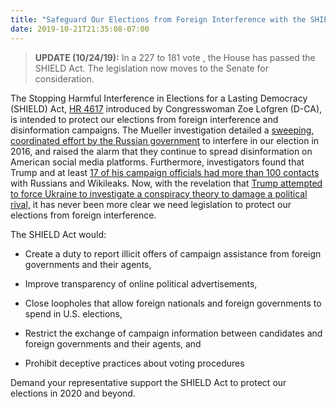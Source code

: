 ```yaml
---
title: "Safeguard Our Elections from Foreign Interference with the SHIELD Act - Passed House"
date: 2019-10-21T21:35:08-07:00
---
```

>**UPDATE (10/24/19):** In a 227 to 181 vote , the House has passed the SHIELD Act. The legislation now moves to the Senate for consideration. 

The Stopping Harmful Interference in Elections for a Lasting Democracy (SHIELD) Act, [HR 4617](https://www.congress.gov/bill/116th-congress/house-bill/4617) introduced by Congresswoman Zoe Lofgren (D-CA), is intended to protect our elections from foreign interference and disinformation campaigns. 
The Mueller investigation detailed a [sweeping, coordinated effort by the Russian government](https://time.com/5567077/mueller-report-release/) to interfere in our election in 2016, and raised the alarm that they continue to spread disinformation on American social media platforms. Furthermore, investigators found that Trump and at least [17 of his campaign officials had more than 100 contacts]( https://time.com/5573768/mueller-report-trump-russian-contacts/) with Russians and Wikileaks. Now, with the revelation that [Trump attempted to force Ukraine to investigate a conspiracy theory to damage a political rival,](https://www.bbc.com/news/world-us-canada-49800181) it has never been more clear we need legislation to protect our elections from foreign interference. 

The SHIELD Act would:

- Create a duty to report illicit offers of campaign assistance from foreign governments and their agents,

- Improve transparency of online political advertisements,

- Close loopholes that allow foreign nationals and foreign governments to spend in U.S. elections,

- Restrict the exchange of campaign information between candidates and foreign governments and their agents, and

- Prohibit deceptive practices about voting procedures

Demand your representative support the SHIELD Act to protect our elections in 2020 and beyond. 
